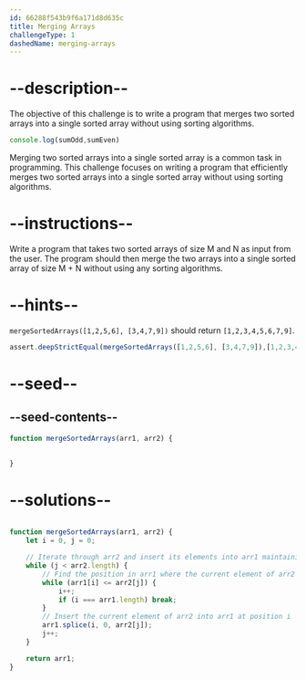 ```yaml
---
id: 66288f543b9f6a171d8d635c
title: Merging Arrays
challengeType: 1
dashedName: merging-arrays
---
```


# --description--

The objective of this challenge is to write a program that merges two sorted arrays into a single sorted array without using sorting algorithms.

```js
console.log(sumOdd,sumEven)
```

Merging two sorted arrays into a single sorted array is a common task in programming. This challenge focuses on writing a program that efficiently merges two sorted arrays into a single sorted array without using sorting algorithms.


# --instructions--

Write a program that takes two sorted arrays of size M and N as input from the user. The program should then merge the two arrays into a single sorted array of size M + N without using any sorting algorithms.


# --hints--

`mergeSortedArrays([1,2,5,6], [3,4,7,9])` should return `[1,2,3,4,5,6,7,9]`.

```js
assert.deepStrictEqual(mergeSortedArrays([1,2,5,6], [3,4,7,9]),[1,2,3,4,5,6,7,9])
```

# --seed--

## --seed-contents--

```js
function mergeSortedArrays(arr1, arr2) {
   

}

```

# --solutions--

```js

function mergeSortedArrays(arr1, arr2) {
    let i = 0, j = 0;

    // Iterate through arr2 and insert its elements into arr1 maintaining sorted order
    while (j < arr2.length) {
        // Find the position in arr1 where the current element of arr2 should be inserted
        while (arr1[i] <= arr2[j]) {
            i++;
            if (i === arr1.length) break;
        }
        // Insert the current element of arr2 into arr1 at position i
        arr1.splice(i, 0, arr2[j]);
        j++;
    }

    return arr1;
}

```
